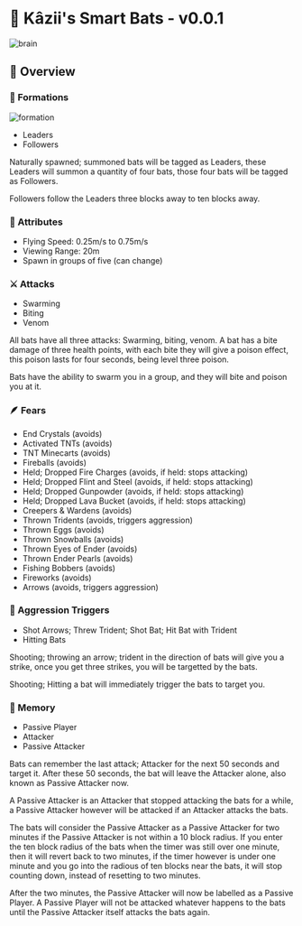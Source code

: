 # 🦇 Kâzii's Smart Bats - v0.0.1
![brain](https://github.com/Kazii78/Kazii-Smart-Bats/assets/109925073/10b5ce76-42d5-4a27-8eef-a29db12184cf)

## 📜 Overview

### 👥 Formations
![formation](https://github.com/Kazii78/Kazii-Smart-Bats/assets/109925073/2e581cfe-0ff7-4f45-9c35-bc663114ba5f)

- Leaders
- Followers


Naturally spawned; summoned bats will be tagged as Leaders,
these Leaders will summon a quantity of four bats,
those four bats will be tagged as Followers.

Followers follow the Leaders three blocks away to ten blocks away.

### 🧩 Attributes
- Flying Speed: 0.25m/s to 0.75m/s
- Viewing Range: 20m
- Spawn in groups of five (can change)

### ⚔️ Attacks
- Swarming
- Biting
- Venom

All bats have all three attacks: Swarming, biting, venom.
A bat has a bite damage of three health points,
with each bite they will give a poison effect,
this poison lasts for four seconds, being level three poison.

Bats have the ability to swarm you in a group, and they will bite and poison you at it.

### 🪶 Fears
- End Crystals (avoids)
- Activated TNTs (avoids)
- TNT Minecarts (avoids)
- Fireballs (avoids)
- Held; Dropped Fire Charges (avoids, if held: stops attacking)
- Held; Dropped Flint and Steel (avoids, if held: stops attacking)
- Held; Dropped Gunpowder (avoids, if held: stops attacking)
- Held; Dropped Lava Bucket (avoids, if held: stops attacking)
- Creepers & Wardens (avoids)
- Thrown Tridents (avoids, triggers aggression)
- Thrown Eggs (avoids)
- Thrown Snowballs (avoids)
- Thrown Eyes of Ender (avoids)
- Thrown Ender Pearls (avoids)
- Fishing Bobbers (avoids)
- Fireworks (avoids)
- Arrows (avoids, triggers aggression)

### 💢 Aggression Triggers
- Shot Arrows; Threw Trident; Shot Bat; Hit Bat with Trident
- Hitting Bats

Shooting; throwing an arrow; trident in the direction of bats will give you a strike,
once you get three strikes, you will be targetted by the bats.

Shooting; Hitting a bat will immediately trigger the bats to target you.

### 🧠 Memory
- Passive Player
- Attacker
- Passive Attacker


Bats can remember the last attack; Attacker for the next 50 seconds and target it.
After these 50 seconds, the bat will leave the Attacker alone, also known as Passive Attacker now.

A Passive Attacker is an Attacker that stopped attacking the bats for a while,
a Passive Attacker however will be attacked if an Attacker attacks the bats.

The bats will consider the Passive Attacker as a Passive Attacker for two minutes if the Passive Attacker is not within a 10 block radius.
If you enter the ten block radius of the bats when the timer was still over one minute, then it will revert back to two minutes,
if the timer however is under one minute and you go into the radious of ten blocks near the bats, it will stop counting down, instead of resetting to two minutes.

After the two minutes, the Passive Attacker will now be labelled as a Passive Player.
A Passive Player will not be attacked whatever happens to the bats until the Passive Attacker itself attacks the bats again.
